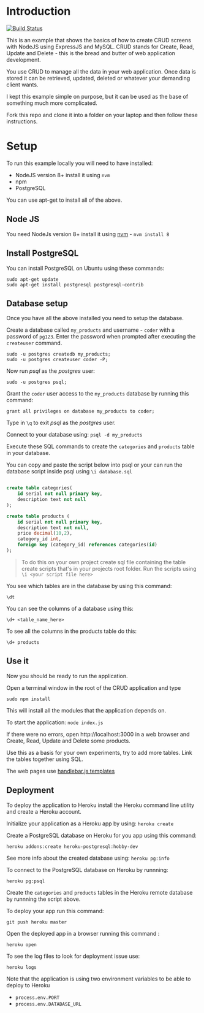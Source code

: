 # Introduction

[![Build Status](https://travis-ci.org/codex-academy/BasicExpressWebApp.svg?branch=master)](https://travis-ci.org/codex-academy/BasicExpressWebApp)

This is an example that shows the basics of how to create CRUD screens with NodeJS using ExpressJS and MySQL. CRUD stands for Create, Read, Update and Delete - this is the bread and butter of web application development.

You use CRUD to manage all the data in your web application. Once data is stored it can be retrieved, updated, deleted or whatever your demanding client wants.

I kept this example simple on purpose, but it can be used as the base of something much more complicated.

Fork this repo and clone it into a folder on your laptop and then follow these instructions.

# Setup

To run this example locally you will need to have installed:

* NodeJS version 8+ install it using `nvm`
* npm
* PostgreSQL

You can use apt-get to install all of the above.

## Node JS

You need NodeJs version 8+  install it using [nvm](https://github.com/creationix/nvm) - `nvm install 8`

## Install PostgreSQL

You can install PostgreSQL on Ubuntu using these commands:

```
sudo apt-get update
sudo apt-get install postgresql postgresql-contrib
```

## Database setup

Once you have all the above installed you need to setup the database.

Create a database called `my_products` and username - `coder` with a password of `pg123`. Enter the password when prompted after executing the `createuser` command. 

```
sudo -u postgres createdb my_products;
sudo -u postgres createuser coder -P;
```

Now run *psql* as the *postgres* user:

```
sudo -u postgres psql;
```

Grant the `coder` user access to the `my_products` database by running this command: 

```
grant all privileges on database my_products to coder;
```

Type in `\q` to exit *psql* as the *postgres* user.

Connect to your database using: `psql -d my_products`

Execute these SQL commands to create the `categories` and `products` table in your database. 

You can copy and paste the script below into psql or your can run the database script inside psql using `\i database.sql`

```sql

create table categories(
	id serial not null primary key,
	description text not null
);

create table products (
	id serial not null primary key,
    description text not null,
	price decimal(10,2),
	category_id int,
	foreign key (category_id) references categories(id)
);
```

> To do this on your own project create sql file containing the table create scripts that's in your projects root folder. Run the scripts using `\i <your script file here>`

You see which tables are in the database by using this command:

```
\dt
```

You can see the columns of a database using this:

```
\d+ <table_name_here>
```

To see all the columns in the products table do this:

```
\d+ products
```

## Use it

Now you should be ready to run the application.

Open a terminal window in the root of the CRUD application and type

`sudo npm install`

This will install all the modules that the application depends on.

To start the application: `node index.js`

If there were no errors, open http://localhost:3000 in a web browser and Create, Read, Update and Delete some products.

Use this as a basis for your own experiments, try to add more tables. Link the tables together using SQL.

The web pages use [handlebar.js templates](http://handlebarsjs.com/)

## Deployment

To deploy the application to Heroku install the Heroku command line utility and create a Heroku account.

Initialize your application as a Heroku app by using: `heroku create`

Create a PostgreSQL database on Heroku for you app using this command: 

```
heroku addons:create heroku-postgresql:hobby-dev
```

See more info about the created database using: `heroku pg:info`

To connect to the PostgreSQL database on Heroku by runnning: 

```heroku pg:psql``` 

Create the `categories` and `products` tables in the Heroku remote database by runnning the script above.

To deploy your app run this command: 

```
git push heroku master
```

Open the deployed app in a browser running this command : 

```
heroku open
```

To see the log files to look for deployment issue use: 

```
heroku logs
```

Note that the application is using two environment variables to be able to deploy to Heroku 

* `process.env.PORT`
* `process.env.DATABASE_URL`
